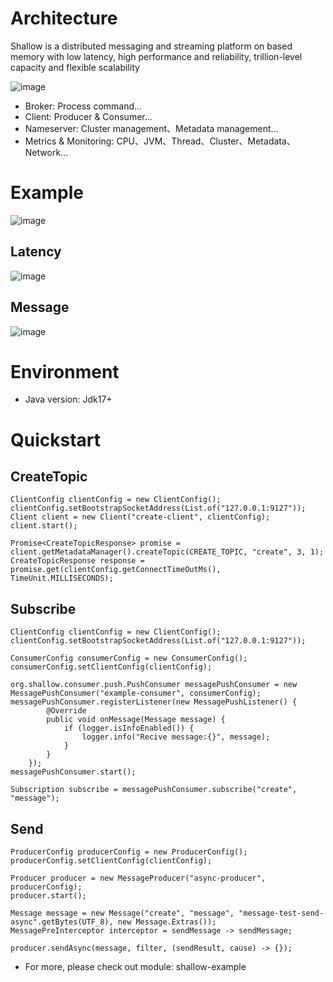 # Architecture

Shallow is a distributed messaging and streaming platform on based memory with low latency, high performance and reliability, trillion-level capacity and flexible scalability

![image](https://github.com/shallow-rs/shallow/blob/main/doc/image/infra.png)

- Broker: Process command...
- Client: Producer & Consumer...
- Nameserver: Cluster management、Metadata management...
- Metrics & Monitoring: CPU、JVM、Thread、Cluster、Metadata、Network...

# Example
![image](https://github.com/shallow-rs/shallow/blob/main/doc/image/example.gif)

## Latency

![image](https://github.com/shallow-rs/shallow/blob/main/doc/image/latency.png)

## Message
![image](https://github.com/shallow-rs/shallow/blob/main/doc/image/message.png)

# Environment

- Java version: Jdk17+

# Quickstart

## CreateTopic
```
ClientConfig clientConfig = new ClientConfig();
clientConfig.setBootstrapSocketAddress(List.of("127.0.0.1:9127"));
Client client = new Client("create-client", clientConfig);
client.start();

Promise<CreateTopicResponse> promise = client.getMetadataManager().createTopic(CREATE_TOPIC, "create", 3, 1);
CreateTopicResponse response = promise.get(clientConfig.getConnectTimeOutMs(), TimeUnit.MILLISECONDS);
```
## Subscribe
```
ClientConfig clientConfig = new ClientConfig();
clientConfig.setBootstrapSocketAddress(List.of("127.0.0.1:9127"));

ConsumerConfig consumerConfig = new ConsumerConfig();
consumerConfig.setClientConfig(clientConfig);

org.shallow.consumer.push.PushConsumer messagePushConsumer = new MessagePushConsumer("example-consumer", consumerConfig);
messagePushConsumer.registerListener(new MessagePushListener() {
        @Override
        public void onMessage(Message message) {
            if (logger.isInfoEnabled()) {
                logger.info("Recive message:{}", message);
            }
        }
    });
messagePushConsumer.start();

Subscription subscribe = messagePushConsumer.subscribe("create", "message");
```
## Send
```
ProducerConfig producerConfig = new ProducerConfig();
producerConfig.setClientConfig(clientConfig);

Producer producer = new MessageProducer("async-producer", producerConfig);
producer.start();

Message message = new Message("create", "message", "message-test-send-async".getBytes(UTF_8), new Message.Extras());
MessagePreInterceptor interceptor = sendMessage -> sendMessage;

producer.sendAsync(message, filter, (sendResult, cause) -> {});
```
- For more, please check out module: shallow-example